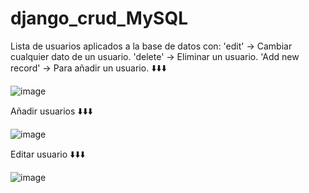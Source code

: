 # django_crud_MySQL
Lista de usuarios aplicados a la base de datos con:
'edit' -> Cambiar cualquier dato de un usuario. 
'delete' -> Eliminar un usuario.
'Add new record' -> Para añadir un usuario.
⬇️⬇️⬇️

![image](https://github.com/sergi-espin/django_crud_MySQL/assets/132584932/6501478e-3fad-4dbd-bb6e-dcad175fa3a1)

Añadir usuarios 
⬇️⬇️⬇️

![image](https://github.com/sergi-espin/django_crud_MySQL/assets/132584932/79ae484b-a68a-499d-ad21-76b8cfa2eb4e)

Editar usuario 
⬇️⬇️⬇️

![image](https://github.com/sergi-espin/django_crud_MySQL/assets/132584932/8f6f3b7a-3b8e-4f38-84ca-041d793cf7a5)









